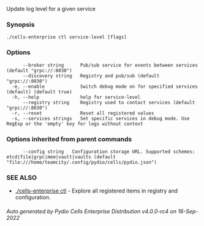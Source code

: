 Update log level for a given service

### Synopsis




```
./cells-enterprise ctl service-level [flags]
```

### Options

```
      --broker string      Pub/sub service for events between services (default "grpc://:8030")
      --discovery string   Registry and pub/sub (default "grpc://:8030")
  -e, --enable             Switch debug mode on for specified services (default) (default true)
  -h, --help               help for service-level
      --registry string    Registry used to contact services (default "grpc://:8030")
  -r, --reset              Reset all registered values
  -s, --services strings   Set specific services in debug mode. Use RegExp or the 'empty' key for logs without context
```

### Options inherited from parent commands

```
      --config string   Configuration storage URL. Supported schemes: etcd|file|grpc|mem|vault|vaults (default "file:///home/teamcity/.config/pydio/cells/pydio.json")
```

### SEE ALSO

* [./cells-enterprise ctl](./cells-enterprise-ctl)	 - Explore all registered items in registry and configuration.

###### Auto generated by Pydio Cells Enterprise Distribution v4.0.0-rc4 on 16-Sep-2022

